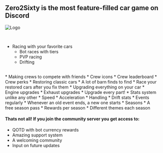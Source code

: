 <!-- Headings -->

## Zero2Sixty is the most feature-filled car game on Discord
<!--Images -->
![Logo](https://i.ibb.co/JjrvkQs/smalllogo.png)

<br>

<!--UL -->
* Racing with your favorite cars
    * Bot races with tiers
    * PVP racing
    * Drifting
<br>
* Making crews to compete with friends
    * Crew icons
    * Crew leaderboard
    * Crew perks
* Restoring classic cars
    * A lot of barn finds to find
    * Race your restored cars after you fix them
* Upgrading everything on your car
    * Engine upgrades
    * Exhaust upgrades
    * Upgrade every part!
* Stats system unlike any other
    * Speed
    * Acceleration
    * Handling
    * Drift stats
* Events regularly
    * Whenever an old event ends, a new one starts
* Seasons
    * A free season pass
    * Rewards per season
    * Different themes each season

<br>

#### Thats not all! If you join the community server you get access to:

* QOTD with bot currency rewards
* Amazing support system
* A welcoming community
* Input on future updates

